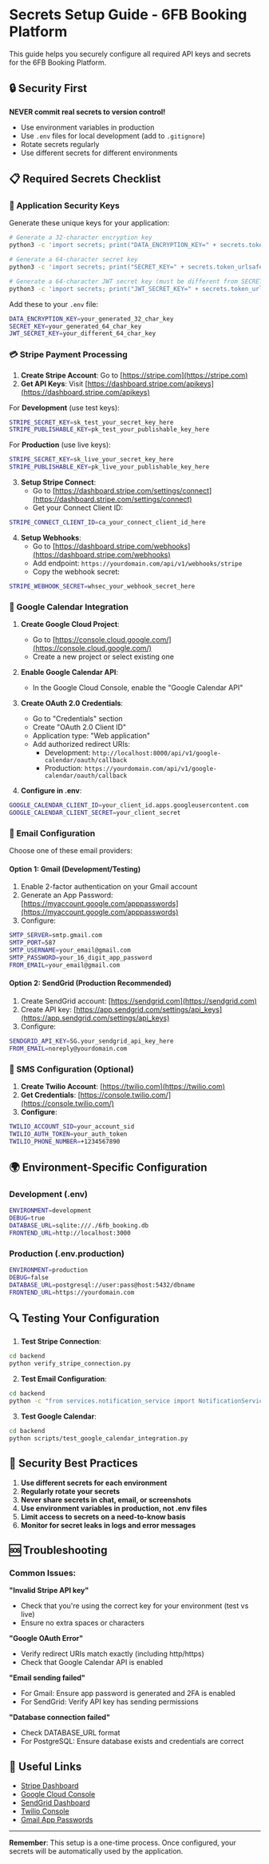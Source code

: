 # Secrets Setup Guide - 6FB Booking Platform

This guide helps you securely configure all required API keys and secrets for the 6FB Booking Platform.

## 🔒 Security First

**NEVER commit real secrets to version control!**

- Use environment variables in production
- Use `.env` files for local development (add to `.gitignore`)
- Rotate secrets regularly
- Use different secrets for different environments

## 📋 Required Secrets Checklist

### 🔑 Application Security Keys

Generate these unique keys for your application:

```bash
# Generate a 32-character encryption key
python3 -c 'import secrets; print("DATA_ENCRYPTION_KEY=" + secrets.token_urlsafe(32))'

# Generate a 64-character secret key  
python3 -c 'import secrets; print("SECRET_KEY=" + secrets.token_urlsafe(64))'

# Generate a 64-character JWT secret key (must be different from SECRET_KEY)
python3 -c 'import secrets; print("JWT_SECRET_KEY=" + secrets.token_urlsafe(64))'
```

Add these to your `.env` file:
```bash
DATA_ENCRYPTION_KEY=your_generated_32_char_key
SECRET_KEY=your_generated_64_char_key
JWT_SECRET_KEY=your_different_64_char_key
```

### 💳 Stripe Payment Processing

1. **Create Stripe Account**: Go to [https://stripe.com](https://stripe.com)
2. **Get API Keys**: Visit [https://dashboard.stripe.com/apikeys](https://dashboard.stripe.com/apikeys)

For **Development** (use test keys):
```bash
STRIPE_SECRET_KEY=sk_test_your_secret_key_here
STRIPE_PUBLISHABLE_KEY=pk_test_your_publishable_key_here
```

For **Production** (use live keys):
```bash
STRIPE_SECRET_KEY=sk_live_your_secret_key_here
STRIPE_PUBLISHABLE_KEY=pk_live_your_publishable_key_here
```

3. **Setup Stripe Connect**: 
   - Go to [https://dashboard.stripe.com/settings/connect](https://dashboard.stripe.com/settings/connect)
   - Get your Connect Client ID:
```bash
STRIPE_CONNECT_CLIENT_ID=ca_your_connect_client_id_here
```

4. **Setup Webhooks**:
   - Go to [https://dashboard.stripe.com/webhooks](https://dashboard.stripe.com/webhooks)
   - Add endpoint: `https://yourdomain.com/api/v1/webhooks/stripe`
   - Copy the webhook secret:
```bash
STRIPE_WEBHOOK_SECRET=whsec_your_webhook_secret_here
```

### 📅 Google Calendar Integration

1. **Create Google Cloud Project**: 
   - Go to [https://console.cloud.google.com/](https://console.cloud.google.com/)
   - Create a new project or select existing one

2. **Enable Google Calendar API**:
   - In the Google Cloud Console, enable the "Google Calendar API"

3. **Create OAuth 2.0 Credentials**:
   - Go to "Credentials" section
   - Create "OAuth 2.0 Client ID"
   - Application type: "Web application"
   - Add authorized redirect URIs:
     - Development: `http://localhost:8000/api/v1/google-calendar/oauth/callback`
     - Production: `https://yourdomain.com/api/v1/google-calendar/oauth/callback`

4. **Configure in .env**:
```bash
GOOGLE_CALENDAR_CLIENT_ID=your_client_id.apps.googleusercontent.com
GOOGLE_CALENDAR_CLIENT_SECRET=your_client_secret
```

### 📧 Email Configuration

Choose one of these email providers:

#### Option 1: Gmail (Development/Testing)
1. Enable 2-factor authentication on your Gmail account
2. Generate an App Password: [https://myaccount.google.com/apppasswords](https://myaccount.google.com/apppasswords)
3. Configure:
```bash
SMTP_SERVER=smtp.gmail.com
SMTP_PORT=587
SMTP_USERNAME=your_email@gmail.com
SMTP_PASSWORD=your_16_digit_app_password
FROM_EMAIL=your_email@gmail.com
```

#### Option 2: SendGrid (Production Recommended)
1. Create SendGrid account: [https://sendgrid.com](https://sendgrid.com)
2. Create API key: [https://app.sendgrid.com/settings/api_keys](https://app.sendgrid.com/settings/api_keys)
3. Configure:
```bash
SENDGRID_API_KEY=SG.your_sendgrid_api_key_here
FROM_EMAIL=noreply@yourdomain.com
```

### 📱 SMS Configuration (Optional)

1. **Create Twilio Account**: [https://twilio.com](https://twilio.com)
2. **Get Credentials**: [https://console.twilio.com/](https://console.twilio.com/)
3. **Configure**:
```bash
TWILIO_ACCOUNT_SID=your_account_sid
TWILIO_AUTH_TOKEN=your_auth_token
TWILIO_PHONE_NUMBER=+1234567890
```

## 🌍 Environment-Specific Configuration

### Development (.env)
```bash
ENVIRONMENT=development
DEBUG=true
DATABASE_URL=sqlite:///./6fb_booking.db
FRONTEND_URL=http://localhost:3000
```

### Production (.env.production)
```bash
ENVIRONMENT=production
DEBUG=false
DATABASE_URL=postgresql://user:pass@host:5432/dbname
FRONTEND_URL=https://yourdomain.com
```

## 🔍 Testing Your Configuration

1. **Test Stripe Connection**:
```bash
cd backend
python verify_stripe_connection.py
```

2. **Test Email Configuration**:
```bash
cd backend
python -c "from services.notification_service import NotificationService; ns = NotificationService(); print('Email configured:', ns.smtp_username is not None)"
```

3. **Test Google Calendar**:
```bash
cd backend
python scripts/test_google_calendar_integration.py
```

## 🚨 Security Best Practices

1. **Use different secrets for each environment**
2. **Regularly rotate your secrets**
3. **Never share secrets in chat, email, or screenshots**
4. **Use environment variables in production, not .env files**
5. **Limit access to secrets on a need-to-know basis**
6. **Monitor for secret leaks in logs and error messages**

## 🆘 Troubleshooting

### Common Issues:

**"Invalid Stripe API key"**
- Check that you're using the correct key for your environment (test vs live)
- Ensure no extra spaces or characters

**"Google OAuth Error"**
- Verify redirect URIs match exactly (including http/https)
- Check that Google Calendar API is enabled

**"Email sending failed"**
- For Gmail: Ensure app password is generated and 2FA is enabled
- For SendGrid: Verify API key has sending permissions

**"Database connection failed"**
- Check DATABASE_URL format
- For PostgreSQL: Ensure database exists and credentials are correct

## 🔗 Useful Links

- [Stripe Dashboard](https://dashboard.stripe.com/)
- [Google Cloud Console](https://console.cloud.google.com/)
- [SendGrid Dashboard](https://app.sendgrid.com/)
- [Twilio Console](https://console.twilio.com/)
- [Gmail App Passwords](https://myaccount.google.com/apppasswords)

---

**Remember**: This setup is a one-time process. Once configured, your secrets will be automatically used by the application.